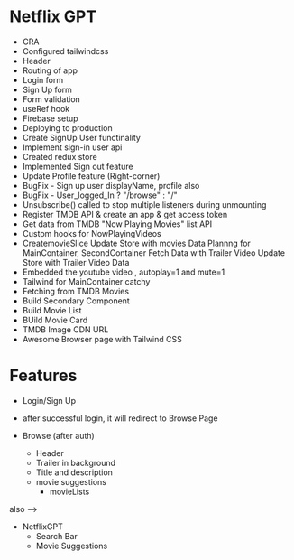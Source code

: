 # Netflix GPT

- CRA 
- Configured tailwindcss 
- Header
- Routing of app
- Login form
- Sign Up form
- Form validation
- useRef hook
- Firebase setup
- Deploying to production
- Create SignUp User functinality
- Implement sign-in user api
- Created redux store 
- Implemented Sign out feature
- Update Profile feature (Right-corner)
- BugFix - Sign up user displayName, profile also
- BugFix - User_logged_In ? "/browse" : "/"
- Unsubscribe() called to stop multiple listeners during unmounting 
- Register TMDB API & create an app & get access token 
- Get data from TMDB "Now Playing Movies" list API
- Custom hooks for NowPlayingVideos
- CreatemovieSlice
Update Store with movies Data
Plannng for MainContainer, SecondContainer
Fetch Data with Trailer Video
Update Store with Trailer Video Data
- Embedded the youtube video , autoplay=1 and mute=1
- Tailwind for MainContainer catchy 
- Fetching from TMDB Movies 
- Build Secondary Component
- Build Movie List
- BUild Movie Card
- TMDB Image CDN URL
- Awesome Browser page with Tailwind CSS
<!-- - usePopularMovies Custom-hook -->


# Features
- Login/Sign Up
- after successful login, it will redirect to Browse Page

- Browse (after auth)
    - Header
    - Trailer in background
    - Title and description
    - movie suggestions
        - movieLists

also -->

- NetflixGPT
    - Search Bar
    - Movie Suggestions